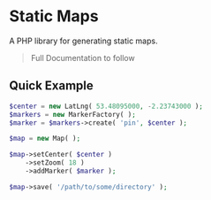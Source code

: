 # Static Maps

A PHP library for generating static maps.

> Full Documentation to follow

## Quick Example

```php
$center = new LatLng( 53.48095000, -2.23743000 );
$markers = new MarkerFactory( );
$marker = $markers->create( 'pin', $center );

$map = new Map( );

$map->setCenter( $center )
    ->setZoom( 18 )
    ->addMarker( $marker );

$map->save( '/path/to/some/directory' );
```
